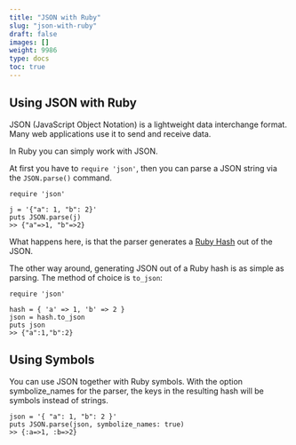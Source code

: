 ```yaml
---
title: "JSON with Ruby"
slug: "json-with-ruby"
draft: false
images: []
weight: 9986
type: docs
toc: true
---
```


## Using JSON with Ruby
JSON (JavaScript Object Notation) is a lightweight data interchange format.
Many web applications use it to send and receive data. 

In Ruby you can simply work with JSON. 

At first you have to `require 'json'`, then you can parse a JSON string via the `JSON.parse()` command.

    require 'json'
    
    j = '{"a": 1, "b": 2}'
    puts JSON.parse(j)
    >> {"a"=>1, "b"=>2}

What happens here, is that the parser generates a [Ruby Hash][1] out of the JSON.

The other way around, generating JSON out of a Ruby hash is as simple as parsing. The method of choice is `to_json`:

    require 'json'

    hash = { 'a' => 1, 'b' => 2 }
    json = hash.to_json
    puts json
    >> {"a":1,"b":2}

  [1]: https://www.wikiod.com/ruby/hashes


## Using Symbols
You can use JSON together with Ruby symbols.
With the option symbolize_names for the parser, the keys in the resulting hash will be symbols instead of strings.

    json = '{ "a": 1, "b": 2 }'
    puts JSON.parse(json, symbolize_names: true)
    >> {:a=>1, :b=>2}



